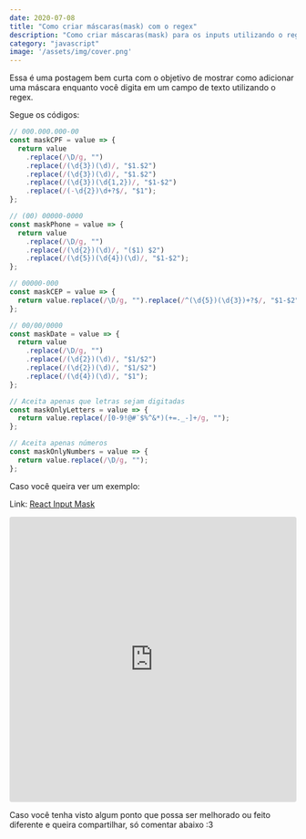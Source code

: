 ```yaml
---
date: 2020-07-08
title: "Como criar máscaras(mask) com o regex"
description: "Como criar máscaras(mask) para os inputs utilizando o regex."
category: "javascript"
image: '/assets/img/cover.png'
---
```


Essa é uma postagem bem curta com o objetivo de mostrar como adicionar uma máscara enquanto você digita em um campo de texto utilizando o regex.

Segue os códigos:

```js
// 000.000.000-00
const maskCPF = value => {
  return value
    .replace(/\D/g, "")
    .replace(/(\d{3})(\d)/, "$1.$2")
    .replace(/(\d{3})(\d)/, "$1.$2")
    .replace(/(\d{3})(\d{1,2})/, "$1-$2")
    .replace(/(-\d{2})\d+?$/, "$1");
};

// (00) 00000-0000
const maskPhone = value => {
  return value
    .replace(/\D/g, "")
    .replace(/(\d{2})(\d)/, "($1) $2")
    .replace(/(\d{5})(\d{4})(\d)/, "$1-$2");
};

// 00000-000
const maskCEP = value => {
  return value.replace(/\D/g, "").replace(/^(\d{5})(\d{3})+?$/, "$1-$2");
};

// 00/00/0000
const maskDate = value => {
  return value
    .replace(/\D/g, "")
    .replace(/(\d{2})(\d)/, "$1/$2")
    .replace(/(\d{2})(\d)/, "$1/$2")
    .replace(/(\d{4})(\d)/, "$1");
};

// Aceita apenas que letras sejam digitadas
const maskOnlyLetters = value => {
  return value.replace(/[0-9!@#¨$%^&*)(+=._-]+/g, "");
};

// Aceita apenas números
const maskOnlyNumbers = value => {
  return value.replace(/\D/g, "");
};
```

Caso você queira ver um exemplo:

Link: <a href="https://codesandbox.io/s/react-input-mask-go75h" target="_blank" rel="noopener noreferrer">React Input Mask</a>

<iframe
     src="https://codesandbox.io/embed/react-input-mask-go75h?fontsize=14&hidenavigation=1&theme=dark"
     style="width:100%; height:500px; border:0; border-radius: 4px; overflow:hidden;"
     title="React Input Mask"
     allow="accelerometer; ambient-light-sensor; camera; encrypted-media; geolocation; gyroscope; hid; microphone; midi; payment; usb; vr; xr-spatial-tracking"
     sandbox="allow-autoplay allow-forms allow-modals allow-popups allow-presentation allow-same-origin allow-scripts"
></iframe>

Caso você tenha visto algum ponto que possa ser melhorado ou feito diferente e queira compartilhar, só comentar abaixo :3

